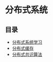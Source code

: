 #  分布式系统

## 目录

* [分布式系统学习](/study/分布式系统/分布式系统学习)
* [分布式缓存](/study/分布式系统/分布式缓存/README)
* [分布式共识算法](/study/分布式系统/分布式共识算法/README)